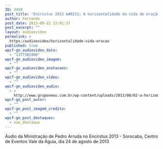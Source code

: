 ```yaml
---
ID: 3458
post_title: 'Encristus 2013 &#8211; A horizontalidade da vida de oração'
author: Fernando
post_date: 2013-09-22 23:01:37
post_excerpt: ""
layout: audioevideo
permalink: >
  https:/audioevideo/horizontalidade-vida-oracao
published: true
wpcf-gn_audiovideo_data:
  - "1377302400"
wpcf-gn_audiovideo_imagem:
  - ""
wpcf-gn_audiovideo_anotacoes:
  - ""
wpcf-gn_audiovideo_video:
  - ""
wpcf-gn_audiovideo_audio:
  - >
    http://www.gruponews.com.br/wp-content/uploads/2013/08/02-a-horizontalidade-da-vida-de-oracao.mp3
wpcf-gn_post_autor:
  - ""
wpcf-gn_post_imagem_credito:
  - ""
wpcf-gn_post_destaques:
  - nao_destaque
---
```

Áudio da Ministração de Pedro Arruda no Encirstus 2013 - Sorocaba, Centro de Eventos Vale da Águia, dia 24 de agosto de 2013